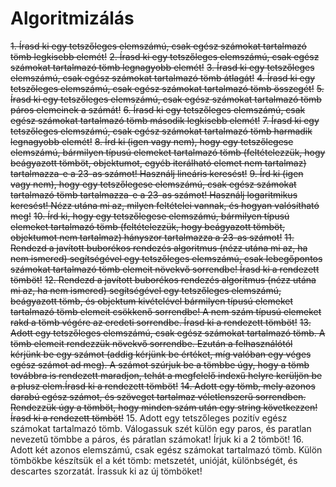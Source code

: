 # Algoritmizálás

~~1. Írasd ki egy tetszőleges elemszámú, csak egész számokat tartalmazó tömb legkisebb elemét!~~
~~2. Írasd ki egy tetszőleges elemszámú, csak egész számokat tartalmazó tömb legnagyobb elemét!~~
~~3. Írasd ki egy tetszőleges elemszámú, csak egész számokat tartalmazó tömb átlagát!~~
~~4. Írasd ki egy tetszőleges elemszámú, csak egész számokat tartalmazó tömb összegét!~~
~~5. Írasd ki egy tetszőleges elemszámú, csak egész számokat tartalmazó tömb páros elemeinek a számát!~~
~~6. Írasd ki egy tetszőleges elemszámú, csak egész számokat tartalmazó tömb második legkisebb elemét!~~
~~7. Írasd ki egy tetszőleges elemszámú, csak egész számokat tartalmazó tömb harmadik legnagyobb elemét!~~
~~8. Írd ki (igen vagy nem), hogy egy tetszőlegese elemszámú, bármilyen típusú elemeket tartalmazó tömb (feltételezzük, hogy beágyazott tömböt, objektumot, egyéb iterálható elemet nem tartalmaz) tartalmazza-e a 23-as számot! Használj lineáris keresést!~~
~~9. Írd ki (igen vagy nem), hogy egy tetszőlegese elemszámú, csak egész számokat tartalmazó tömb tartalmazza-e a 23-as számot! Használj logaritmikus keresést! Nézz utána mi az, milyen feltételei vannak, és hogyan valósítható meg!~~
~~10. Írd ki, hogy egy tetszőlegese elemszámú, bármilyen típusú elemeket tartalmazó tömb (feltételezzük, hogy beágyazott tömböt, objektumot nem tartalmaz) hányszor tartalmazza a 23-as számot!~~
~~11. Rendezd a javított buborékos rendezés algoritmus (nézz utána mi az, ha nem ismered) segítségével egy tetszőleges elemszámú, csak lebegőpontos számokat tartalmazó tömb elemeit növekvő sorrendbe! Írasd ki a rendezett tömböt!~~
~~12. Rendezd a javított buborékos rendezés algoritmus (nézz utána mi az, ha nem ismered) segítségével egy tetszőleges elemszámú, beágyazott tömb, és objektum kivételével bármilyen típusú elemeket tartalmazó tömb elemeit csökkenő sorrendbe! A nem szám típusú elemeket rakd a tömb végére az eredeti sorrendbe. Írasd ki a rendezett tömböt!~~
~~13. Adott egy tetszőleges elemszámú, csak egész számokat tartalmazó tömb. A tömb elemeit rendezzük növekvő sorrendbe. Ezután a felhasználótól kérjünk be egy számot (addig kérjünk be értéket, míg valóban egy véges egész számot ad meg). A számot szúrjuk be a tömbbe úgy, hogy a tömb továbbra is rendezett maradjon, tehát a megfelelő indexű helyre kerüljön be a plusz elem.Írasd ki a rendezett tömböt!~~
~~14. Adott egy tömb, mely azonos darabú egész számot, és szöveget tartalmaz véletlenszerű sorrendben. Rendezzük úgy a tömböt, hogy minden szám után egy string következzen! Írasd ki a rendezett tömböt!~~
15. Adott egy tetszőleges pozitív egész számokat tartalmazó tömb. Válogassuk szét külön egy paros, és paratlan nevezetű tömbbe a páros, és páratlan számokat! Írjuk ki a 2 tömböt!
16. Adott két azonos elemszámú, csak egész számokat tartalmazó tömb. Külön tömbökbe készítsük el a két tömb: metszetét, unióját, különbségét, és descartes szorzatát. Írassuk ki az új tömböket!